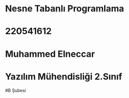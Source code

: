 # Nesne Tabanlı Programlama
# 220541612 
# Muhammed Elneccar 
# Yazılım Mühendisliği 2.Sınıf 
#B Şubesi
